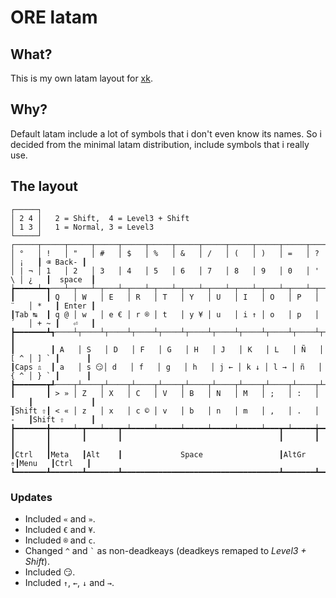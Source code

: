 # ORE latam

## What?
This is my own latam layout for [xk](https://en.wikipedia.org/wiki/X_keyboard_extension).

## Why?
Default latam include a lot of symbols that i don't even know its names. So i decided from the minimal latam distribution, include symbols that i really use.

## The layout
```
┌─────┐
│ 2 4 │   2 = Shift,  4 = Level3 + Shift
│ 1 3 │   1 = Normal, 3 = Level3
└─────┘
┌─────┬─────┬─────┬─────┬─────┬─────┬─────┬─────┬─────┬─────┬─────┬─────┬─────┲━━━━━━━━━┓
│ °   │ !   │ "   │ #   │ $   │ %   │ &   │ /   │ (   │ )   │ =   │ ?   │ ¡   ┃ ⌫ Back- ┃
│ | ¬ │ 1   │ 2   │ 3   │ 4   │ 5   │ 6   │ 7   │ 8   │ 9   │ 0   │ ' \ │ ¿   ┃  space  ┃
┢━━━━━┷━┱───┴─┬───┴─┬───┴─┬───┴─┬───┴─┬───┴─┬───┴─┬───┴─┬───┴─┬───┴─┬───┴─┬───┺━┳━━━━━━━┫
┃       ┃ Q   │ W   │ E   │ R   │ T   │ Y   │ U   │ I   │ O   │ P   │ ¨   │ *   ┃ Enter ┃
┃Tab ↹  ┃ q @ │ w   │ e € │ r ® │ t   │ y ¥ │ u   │ i ↑ │ o   │ p   │ ´   │ + ~ ┃   ⏎   ┃
┣━━━━━━━┻┱────┴┬────┴┬────┴┬────┴┬────┴┬────┴┬────┴┬────┴┬────┴┬────┴┬────┴┬────┺┓      ┃
┃        ┃ A   │ S   │ D   │ F   │ G   │ H   │ J   │ K   │ L   │ Ñ   │ [ ^ │ ] ` ┃      ┃
┃Caps ⇬  ┃ a   │ s 😏│ d   │ f   │ g   │ h   │ j ← │ k ↓ │ l → │ ñ   │ { ^ │ } ` ┃      ┃
┣━━━━━━━┳┹────┬┴────┬┴────┬┴────┬┴────┬┴────┬┴────┬┴────┬┴────┬┴────┬┴────┲┷━━━━━┻━━━━━━┫
┃       ┃ > » │ Z   │ X   │ C   │ V   │ B   │ N   │ M   │ ;   │ :   │ _   ┃             ┃
┃Shift ⇧┃ < « │ z   │ x   │ c © │ v   │ b   │ n   │ m   │ ,   │ .   │ -   ┃Shift ⇧      ┃
┣━━━━━━━╋━━━━━┷━┳━━━┷━━━┳━┷━━━━━┷━━━━━┷━━━━━┷━━━━━┷━━━━━┷━━━┳━┷━━━━━╈━━━━━┻━┳━━━━━━━┳━━━┛
┃       ┃       ┃       ┃                                   ┃       ┃       ┃       ┃
┃Ctrl   ┃Meta   ┃Alt    ┃             Space                 ┃AltGr ⇮┃Menu   ┃Ctrl   ┃
┗━━━━━━━┻━━━━━━━┻━━━━━━━┻━━━━━━━━━━━━━━━━━━━━━━━━━━━━━━━━━━━┻━━━━━━━┻━━━━━━━┻━━━━━━━┛
```

### Updates
- Included `«` and `»`.
- Included `€` and `¥`.
- Included `®` and `c`.
- Changed `^` and `` ` `` as non-deadkeays (deadkeys remaped to *Level3 + Shift*).
- Included 😏.
- Included `↑`, `←`, `↓` and `→`.

